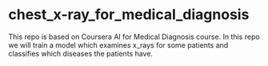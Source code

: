 # chest_x-ray_for_medical_diagnosis
This repo is based on Coursera AI for Medical Diagnosis course. In this repo we will train a model which examines x_rays for some patients and classifies which  diseases the patients have.  
